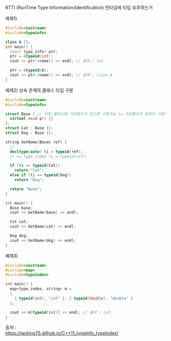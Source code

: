 RTTI (RunTime Type Information/Identification)
런타임에 타입 유추하는거

예제1)
```c++
#include<iostream>
#include<typeinfo>

class A {};
int main() {
  const type_info* ptr;
  ptr = &typeid(int);
  cout << ptr->name() << endl; // 출력 : int

  ptr = &typeid(A);
  cout << ptr->name() << endl; // 출력 : class A
}
```

예제2) 상속 관계의 클래스 타입 구분
```c++
#include<iostream>
#include<typeinfo>

struct Base { // 부모 클래스에 가상함수가 있으면 구분가능 (= 가상함수가 있어야 구분이 가능하다.)
  virtual void p() {}
};
struct Cat : Base {};
struct Dog : Base {};

string GetName(Base& ref) {
  //
  decltype(auto) ti = typeid(ref);
  // == type_index ti = typeid(ref);

  if (ti == typeid(Cat))
    return "Cat";
  else if (ti == typeid(Dog))
    return "Dog";

  return "None";
}

int main() {
  Base base;
  cout << GetName(base) << endl;

  Cat cat;
  cout << GetName(cat) << endl;

  Dog dog;
  cout << GetName(dog) << endl;
}
```

예제3) 
```c++
#include<iostream>
#include<map>
#include<typeindex>

int main() {
  map<type_index, string> m =
  {
    { typeid(int), "int" }, { typeid(double), "double" }
  };

  cout << m[typeid(int)] << endl; // 출력 : int
}
```


출처 : <br/>
https://jacking75.github.io/C++11_typeInfo_typeIndex/
